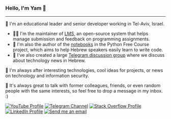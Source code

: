 ### Hello, I'm Yam 👋

----

👨 I'm an educational leader and senior developer working in Tel-Aviv, Israel.

- 👨‍💻 I'm the maintainer of [LMS](https://github.com/PythonFreeCourse/lms), an open-source system that helps manage submission and feedback on programming assignments.
- 📖 I'm also the author of the [notebooks](https://github.com/PythonFreeCourse/Notebooks) in the Python Free Course project, which aims to help Hebrew speakers easily learn to write code.
- 📰 I've also created a large [Telegram discussion group](https://t.me/shiftech2) where we discuss about technology news in Hebrew.

🔭 I'm always after interesting technologies, cool ideas for projects, or news on technology and information security.

📝 It's always great to talk with former colleagues, friends, or even random people with the same interests, so feel free to drop a message in my inbox. :) 

<a href="https://www.youtube.com/channel/UC8quF5GX0kA1RjV2K6BpHlQ" target="_blank"><img src="https://img.shields.io/badge/YouTube-c4302b?logo=YouTube&style=for-the-badge&logoWidth=20" alt="YouTube Profile" /></a>
<a href="https://t.me/shiftech" target="_blank"><img src="https://img.shields.io/badge/Telegram-0088cc?logo=Telegram&style=for-the-badge" alt="Telegram Channel" /></a>
<a href="https://stackoverflow.com/users/1058671/infinity" target="_blank"><img src="https://img.shields.io/badge/StackOverflow-gray?logo=stackoverflow&style=for-the-badge" alt="Stack Overflow Profile" /></a>
<a href="https://www.linkedin.com/in/mesicka" target="_blank"><img src="https://img.shields.io/badge/LinkedIn-0077b5?logo=LinkedIn&style=for-the-badge" alt="LinkedIn Profile" /></a>
<a href="mailto:yammesicka+gh@gmail.com" target="_blank"><img src="https://img.shields.io/badge/gmail-D14836?logo=gmail&style=for-the-badge" alt="Send me an email" /></a>
